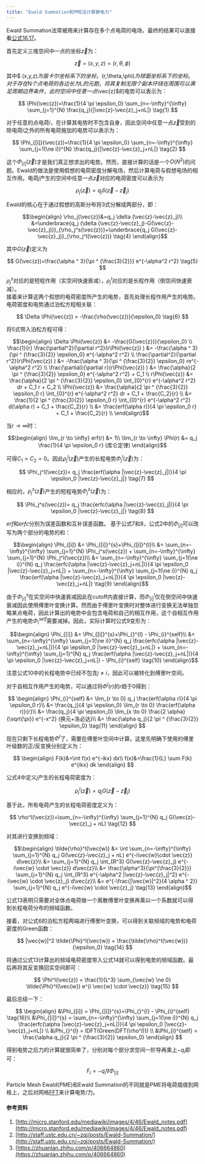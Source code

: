 ```yaml
---
title: "Ewald Summation和PME法计算静电力"
---
```


<script async src="https://cdn.jsdelivr.net/npm/mathjax@3/es5/tex-chtml.js" id="MathJax-script"></script>
<script>
MathJax = {
  tex: {
    inlineMath: [['$', '$'],['\$', '\$']]
  }
};
</script>

Ewald Summation法常被用来计算存在多个点电荷的电场，最终的结果可以直接看[公式16,17](#summary)。

首先定义三维空间中一点的坐标$\vec{z}$为：

$$
\vec{z}=(x,y,z)=(r,\theta,\phi)
$$

其中$ (x,y,z)$为笛卡尔坐标系下的坐标，$(r,\theta,\phi)$为球面坐标系下的坐标。对于存在$N$个点电荷的各边长为$L$的元胞，将其复制无限个副本环绕在周围可以满足周期边界条件，此时空间中任意一点$\vec{z}$的电势可以表示为：

$$
\Phi(\vec{z})=\frac{1}{4 \pi \epsilon_0} \sum_{n=-\infty}^{\infty} \sum_{j=1}^{N} \frac{q_j}{|\vec{z}-\vec{z}_j+nL|} \tag{1}
$$

对于任意的点电荷$i$，在计算其电势时不包含自身，因此空间中任意一点$\vec{z}$受到的除电荷$i$之外的所有电荷施加的电势可以表示为：

$$
\Phi_{[i]}(\vec{z})=\frac{1}{4 \pi \epsilon_0} \sum_{n=-\infty}^{\infty} \sum_{j=1(\ne i)}^{N} \frac{q_j}{|\vec{z}-\vec{z}_j+nL|} \tag{2}
$$

这个$\Phi_{[i]}(\vec{z})$才是我们真正想求出的电势。然而，直接计算的话是一个$O(N^2)$的问题。Ewald的做法是使用假想的电荷密度分解电场，然后计算电荷与假想电场的相互作用。电荷$j$产生的空间中任意一点$\vec{z}$对应的电荷密度可以表示为

$$
\rho_j(\vec{z})=q_j \delta (\vec{z}-\vec{z}_j) \tag{3}
$$

Ewald的核心在于通过假想的高斯分布将3式分解成两部分，即：

$$\begin{align}
\rho_j(\vec{z})&=q_j \delta (\vec{z}-\vec{z}_j)\\
&=\underbrace{q_j (\delta (\vec{z}-\vec{z}_j)-G(\vec{z}-\vec{z}_j))}_{\rho_j^s(\vec{z})}+\underbrace{q_j G(\vec{z}-\vec{z}_j)}_{\rho_j^l(\vec{z})}
 \tag{4}
\end{align}$$

其中$G(\vec{z})$定义为

$$
G(\vec{z})=\frac{\alpha ^ 3}{\pi ^ {\frac{3}{2}}} e^{-\alpha^2 r^2} \tag{5}
$$

$\rho_j^s$对应的是短程作用（实空间快速衰减），$\rho_j^l$对应的是长程作用（倒空间快速衰减）。
<br>
接着来计算这两个假想的电荷密度所产生的电势，首先处理长程作用产生的电势。电荷密度和电势通过泊松方程相关联：

$$
\Delta \Phi(\vec{z}) = -\frac{\rho(\vec{z})}{\epsilon_0} \tag{6}
$$

将5式带入泊松方程可得：

$$\begin{align}
\Delta \Phi(\vec{z}) &= -\frac{G(\vec{z})}{\epsilon_0} \\
\frac{1}{r} \frac{\partial^2}{\partial r^2}(r\Phi(\vec{z}) ) &= -\frac{\alpha ^ 3}{\pi ^ {\frac{3}{2}} \epsilon_0} e^{-\alpha^2 r^2} \\
\frac{\partial^2}{\partial r^2}(r\Phi(\vec{z}) ) &= -\frac{\alpha ^ 3}{\pi ^ {\frac{3}{2}} \epsilon_0} re^{-\alpha^2 r^2} \\
\frac{\partial}{\partial r}(r\Phi(\vec{z}) ) &= \frac{\alpha}{2 \pi ^ {\frac{3}{2}} \epsilon_0} e^{-\alpha^2 r^2} + C_1 \\
r\Phi(\vec{z}) &= \frac{\alpha}{2 \pi ^ {\frac{3}{2}} \epsilon_0} \int_{0}^{r} e^{-\alpha^2 r^2} dr + C_1 r + C_2 \\
\Phi(\vec{z}) &= \frac{\alpha}{2 \pi ^ {\frac{3}{2}} \epsilon_0 r} \int_{0}^{r} e^{-\alpha^2 r^2} dr + C_1 + \frac{C_2}{r} \\
 &= \frac{1}{2  \pi ^ {\frac{3}{2}} \epsilon_0 r} \int_{0}^{r} e^{-\alpha^2 r^2} d(\alpha r) + C_1 + \frac{C_2}{r} \\
 &= \frac{erf(\alpha r)}{4  \pi \epsilon_0 r}  + C_1 + \frac{C_2}{r} \\
\end{align}$$

当$r \to \infty$时：

$$\begin{align}
\lim_{r \to \infty} erf(r) &= 1\\
\lim_{r \to \infty} \Phi(r) &= q_j \frac{1}{4  \pi \epsilon_0 r} (库仑定律)
\end{align}$$

可得$C_1=C_2=0$。因此$\rho_j^l(\vec{z})$产生的长程电势$\Phi_j^l(\vec{z})$为：

$$
\Phi_j^l(\vec{z})= q_j \frac{erf(\alpha |\vec{z}-\vec{z}_j|)}{4  \pi \epsilon_0 |\vec{z}-\vec{z}_j|} \tag{7}
$$

相应的，$\rho_j^s(\vec{z})$产生的短程电势$\Phi_j^s(\vec{z})$为：

$$
\Phi_j^s(\vec{z})= q_j \frac{erfc(\alpha |\vec{z}-\vec{z}_j|)}{4  \pi \epsilon_0 |\vec{z}-\vec{z}_j|}  \tag{8}
$$

$erf$和$erfc$分别为误差函数和互补误差函数。
基于公式7和8，公式2中的$\Phi_{[i]}$可以改写为两个部分的电势的和：

$$\begin{align}
\Phi_{[i]} &= \Phi_{[i]}^{s}+\Phi_{[i]}^{l}\\
&= \sum_{n=-\infty}^{\infty} \sum_{j=1}^{N} \Phi_j^s(\vec{z}) + \sum_{n=-\infty}^{\infty} \sum_{j=1}^{N} \Phi_j^l(\vec{z})\\
&= \sum_{n=-\infty}^{\infty} \sum_{j=1(\ne i)}^{N} q_j \frac{erfc(\alpha |\vec{z}-\vec{z}_j+nL|)}{4  \pi \epsilon_0 |\vec{z}-\vec{z}_j+nL|} + \sum_{n=-\infty}^{\infty} \sum_{j=1(\ne i)}^{N} q_j \frac{erf(\alpha |\vec{z}-\vec{z}_j+nL|)}{4  \pi \epsilon_0 |\vec{z}-\vec{z}_j+nL|} \tag{9}
\end{align}$$

由于$\Phi_{[i]}^{s}$在实空间中快速衰减因此在cutoff内直接计算，而$\Phi_{[i]}^{l}$仅在倒空间中快速衰减因此使用傅里叶变换计算。然而由于傅里叶变换时对整体进行变换无法单独忽略某点电荷，因此计算出的电势中会包含电荷和自己的相互作用，这个自相互作用产生的电势$\Phi_{i}^{self}$需要减掉。因此，实际计算时公式9变形为：

$$\begin{align}
\Phi_{[i]} &= \Phi_{[i]}^{s}+\Phi_{}^{l} - \Phi_{i}^{self}\\
&= \sum_{n=-\infty}^{\infty} \sum_{j=1(\ne i)}^{N} q_j \frac{erfc(\alpha |\vec{z}-\vec{z}_j+nL|)}{4  \pi \epsilon_0 |\vec{z}-\vec{z}_j+nL|} + \sum_{n=-\infty}^{\infty} \sum_{j=1}^{N} q_j \frac{erf(\alpha |\vec{z}-\vec{z}_j+nL|)}{4  \pi \epsilon_0 |\vec{z}-\vec{z}_j+nL|}  - \Phi_{i}^{self} \tag{10}
\end{align}$$

注意公式10中的长程电势中已经不包含$j \ne i$，因此可以被转化到傅里叶空间。

对于自相互作用产生的电势，可以通过将$\Phi_{}^{l}(r)$的$r$趋于$0$得到：

$$
\begin{align}
\Phi_{i}^{self} &= \lim_{r \to 0} q_j \frac{erf(\alpha r)}{4 \pi \epsilon_0 r}\\
&= \frac{q_j}{4 \pi \epsilon_0} \lim_{r \to 0} \frac{erf(\alpha r)}{r}\\
&= \frac{q_j}{4 \pi \epsilon_0} \lim_{x \to 0} \frac{2 \alpha}{\sqrt{\pi}} e^{-x^2} (换元+洛必达)\\
&= \frac{\alpha q_j}{2 \pi ^ {\frac{3}{2}} \epsilon_0}  \tag{11}
\end{align}
$$

现在只剩下长程电势$\Phi_{}^{l}$了，需要在傅里叶空间中计算。这里先明确下使用的傅里叶级数的正/反变换分别定义为：

$$
\begin{align}
F(k)&=\int f(x) e^{-ikx} dx\\
f(x)&=\frac{1}{L} \sum F(k) e^{ikx} dk 
\end{align}
$$

公式4中定义$j$产生的长程电荷密度为：

$$
\rho_j^l(\vec{z})=q_j G(\vec{z}-\vec{z}_j)
$$

基于此，所有电荷产生的长程电荷密度定义为：

$$
\rho^l(\vec{z})=\sum_{n=-\infty}^{\infty} \sum_{j=1}^{N} q_j G(\vec{z}-\vec{z}_j + nL) \tag{12}
$$ 

对其进行变换到频域：

$$\begin{align}
\tilde{\rho}^l(\vec{w}) &= \int \sum_{n=-\infty}^{\infty} \sum_{j=1}^{N} q_j G(\vec{z}-\vec{z}_j + nL) e^{-i\vec{w}\cdot \vec{z}} d\vec{z}\\
&= \sum_{j=1}^{N} q_j  \int_{R^3}   G(\vec{z}-\vec{z}_j) e^{-i\vec{w} \cdot \vec{z}} d\vec{z}\\
&= \frac{\alpha^3}{\pi^{\frac{3}{2}}} \sum_{j=1}^{N} q_j  \int_{R^3}   e^{-\alpha^2 |\vec{z}-\vec{z}_j|^2} e^{-i\vec{w} \cdot \vec{z}_j} d\vec{z}\\
&= e^{-\frac{|\vec{w}|^2}{4 \alpha ^ 2}} \sum_{j=1}^{N} q_j e^{-i\vec{w} \cdot \vec{z}_j} \tag{13}
\end{align}$$

公式13表明只需要对全体点电荷做一个离散傅里叶变换再乘以一个系数就可以得到长程电荷分布的频域函数。

接着，对公式6的泊松方程两端进行傅里叶变换，可以得到关联频域的电势和电荷密度的Green函数：

$$
|\vec{w}|^2  \tilde{\Phi}^l(\vec{w}) = \frac{\tilde{\rho}^l(\vec{w})}{\epsilon_0} \tag{14}
$$

将通过公式13计算出的频域电荷密度带入公式14就可以得到电势的频域函数。最后再将其反变换回实空间即可：

$$
\Phi^l(\vec{z}) = \frac{1}{L^3} \sum_{\vec{w} \ne 0} \tilde{\Phi}^l(\vec{w}) e^{i \vec{w} \cdot \vec{z}} \tag{15}
$$


最后总结一下：
<a name="summary"></a>

$$
\begin{align}
&\Phi_{[i]} = \Phi_{[i]}^{s}+\Phi_{}^{l} - \Phi_{i}^{self} \tag{16}\\ 
&\Phi_{[i]}^{s} = \sum_{n=-\infty}^{\infty} \sum_{j=1(\ne i)}^{N} q_j \frac{erfc(\alpha |\vec{z}-\vec{z}_j+nL|)}{4  \pi \epsilon_0 |\vec{z}-\vec{z}_j+nL|} \\
&\Phi_{}^{l} = IDFT(Green(DFT(\rho^l))) \\
&\Phi_{i}^{self} = \frac{\alpha q_j}{2 \pi ^ {\frac{3}{2}} \epsilon_0}
\end{align} 
$$

得到电势之后力的计算就很简单了，分别对每个部分求空间一阶导再乘上$-q_i$即可：

$$
F_i = -q_i \nabla \Phi_{[i]} \tag{17}
$$


Particle Mesh Ewald(PME)和Ewald Summation的不同就是PME将电荷插值到网格上，之后对网格[FFT](https://jooooow.github.io/archive/fft.html)来计算电势/力。

#### 参考资料

1. [http://micro.stanford.edu/mediawiki/images/4/46/Ewald_notes.pdf](http://micro.stanford.edu/mediawiki/images/4/46/Ewald_notes.pdf)
2. [http://staff.ustc.edu.cn/~zqj/posts/Ewald-Summation/](http://staff.ustc.edu.cn/~zqj/posts/Ewald-Summation/)
3. [https://zhuanlan.zhihu.com/p/406664860](https://zhuanlan.zhihu.com/p/406664860)

<script src="https://utteranc.es/client.js"
        repo="jooooow/jooooow.github.io"
        issue-term="pathname"
        theme="github-light"
        crossorigin="anonymous"
        async>
</script>


